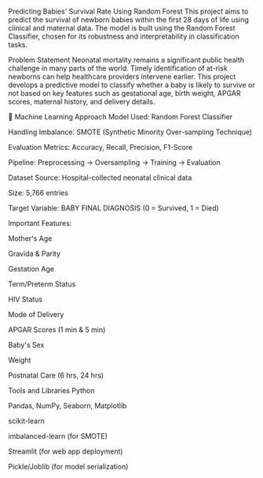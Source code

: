 
 Predicting Babies' Survival Rate Using Random Forest
This project aims to predict the survival of newborn babies within the first 28 days of life using clinical and maternal data. The model is built using the Random Forest Classifier, chosen for its robustness and interpretability in classification tasks.

 Problem Statement
Neonatal mortality remains a significant public health challenge in many parts of the world. Timely identification of at-risk newborns can help healthcare providers intervene earlier. This project develops a predictive model to classify whether a baby is likely to survive or not based on key features such as gestational age, birth weight, APGAR scores, maternal history, and delivery details.

🧠 Machine Learning Approach
Model Used: Random Forest Classifier

Handling Imbalance: SMOTE (Synthetic Minority Over-sampling Technique)

Evaluation Metrics: Accuracy, Recall, Precision, F1-Score

Pipeline: Preprocessing → Oversampling → Training → Evaluation

 Dataset
Source: Hospital-collected neonatal clinical data

Size: 5,766 entries

Target Variable: BABY FINAL DIAGNOSIS (0 = Survived, 1 = Died)

Important Features:

Mother's Age

Gravida & Parity

Gestation Age

Term/Preterm Status

HIV Status

Mode of Delivery

APGAR Scores (1 min & 5 min)

Baby's Sex

Weight

Postnatal Care (6 hrs, 24 hrs)

 Tools and Libraries
Python

Pandas, NumPy, Seaborn, Matplotlib

scikit-learn

imbalanced-learn (for SMOTE)

Streamlit (for web app deployment)

Pickle/Joblib (for model serialization)
